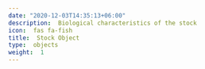 ```yaml
--- 
date: "2020-12-03T14:35:13+06:00" 
description:  Biological characteristics of the stock 
icon:  fas fa-fish 
title:  Stock Object 
type:  objects 
weight:  1 
--- 
```

